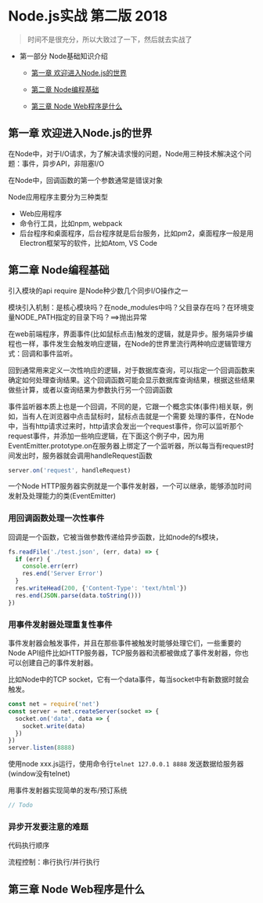 # Node.js实战 第二版 2018

> 时间不是很充分，所以大致过了一下，然后就去实战了

- 第一部分 Node基础知识介绍

  - [第一章 欢迎进入Node.js的世界](#第一章-欢迎进入node.js的世界)

  - [第二章 Node编程基础](#第二章-node编程基础)

  - [第三章 Node Web程序是什么](#第三章-node-web程序是什么)

## 第一章 欢迎进入Node.js的世界

在Node中，对于I/O请求，为了解决请求慢的问题，Node用三种技术解决这个问题：事件，异步API，非阻塞I/O

在Node中，回调函数的第一个参数通常是错误对象

Node应用程序主要分为三种类型

- Web应用程序
- 命令行工具，比如npm, webpack
- 后台程序和桌面程序，后台程序就是后台服务，比如pm2，桌面程序一般是用Electron框架写的软件，比如Atom, VS Code

## 第二章 Node编程基础

引入模块的api require 是Node种少数几个同步I/O操作之一

模块引入机制：是核心模块吗？在node_modules中吗？父目录存在吗？在环境变量NODE_PATH指定的目录下吗？==>抛出异常

在web前端程序，界面事件(比如鼠标点击)触发的逻辑，就是异步。服务端异步编程也一样，事件发生会触发响应逻辑，在Node的世界里流行两种响应逻辑管理方式：回调和事件监听。

回到通常用来定义一次性响应的逻辑，对于数据库查询，可以指定一个回调函数来确定如何处理查询结果。这个回调函数可能会显示数据库查询结果，根据这些结果做些计算，或者以查询结果为参数执行另一个回调函数

事件监听器本质上也是一个回调，不同的是，它跟一个概念实体(事件)相关联，例如，当有人在浏览器中点击鼠标时，鼠标点击就是一个需要 处理的事件，在Node中，当有http请求过来时，http请求会发出一个request事件，你可以监听那个request事件，并添加一些响应逻辑，在下面这个例子中，因为用EventEmitter.prototype.on在服务器上绑定了一个监听器，所以每当有request时间发出时，服务器就会调用handleRequest函数

```js
server.on('request', handleRequest)
```

一个Node HTTP服务器实例就是一个事件发射器，一个可以继承，能够添加时间发射及处理能力的类(EventEmitter)

### 用回调函数处理一次性事件

回调是一个函数，它被当做参数传递给异步函数，比如node的fs模块，

```js
fs.readFile('./test.json', (err, data) => {
  if (err) { 
    console.err(err) 
    res.end('Server Error')
  }
  res.writeHead(200, {'Content-Type': 'text/html'})
  res.end(JSON.parse(data.toString()))
})
```

### 用事件发射器处理重复性事件

事件发射器会触发事件，并且在那些事件被触发时能够处理它们，一些重要的Node API组件比如HTTP服务器，TCP服务器和流都被做成了事件发射器，你也可以创建自己的事件发射器。

比如Node中的TCP socket，它有一个data事件，每当socket中有新数据时就会触发。

```js
const net = require('net')
const server = net.createServer(socket => {
  socket.on('data', data => {
    socket.write(data)
  })
})
server.listen(8888)
```
使用node xxx.js运行，使用命令行`telnet 127.0.0.1 8888` 发送数据给服务器(window没有telnet)

用事件发射器实现简单的发布/预订系统

```js
// Todo
```

### 异步开发要注意的难题

代码执行顺序

流程控制：串行执行/并行执行

## 第三章 Node Web程序是什么

